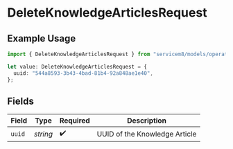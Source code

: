 # DeleteKnowledgeArticlesRequest

## Example Usage

```typescript
import { DeleteKnowledgeArticlesRequest } from "servicem8/models/operations";

let value: DeleteKnowledgeArticlesRequest = {
  uuid: "544a8593-3b43-4bad-81b4-92a848ae1e40",
};
```

## Fields

| Field                         | Type                          | Required                      | Description                   |
| ----------------------------- | ----------------------------- | ----------------------------- | ----------------------------- |
| `uuid`                        | *string*                      | :heavy_check_mark:            | UUID of the Knowledge Article |